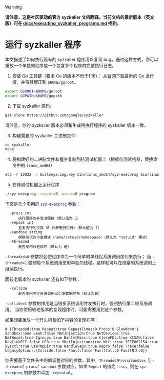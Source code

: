 > [!WARNING]
>
> **请注意，这是社区驱动的官方 syzkaller 文档翻译。当前文档的最新版本（英文版）可在 [docs/executing_syzkaller_programs.md](/docs/executing_syzkaller_programs.md) 找到。**

# 运行 syzkaller 程序

本文描述了如何执行现有的 syzkaller 程序用以复现 bug。通过这种方式，你可以重放一个单独的程序或一个包含多个程序的完整执行日志。

1. 安装 Go 工具链（要求 Go 的版本不低于1.16）：
从[官网](https://golang.org/dl/)下载最新的 Go 发行版，并将其解压到 `$HOME/goroot`。

``` bash
export GOROOT=$HOME/goroot
export GOPATH=$HOME/gopath
```

2. 下载 syzkaller 源码:

``` bash
git clone https://github.com/google/syzkaller
```

请注意，你的 syzkaller 版本必须和生成待执行程序的 syzkaller 版本一致。

3. 构建需要的 syzkaller 二进制文件:

``` bash
cd syzkaller
make
```

4. 将构建好的二进制文件和程序复制到待测试机器上（根据待测试机器，替换命令中的 `linux_amd64`）

``` bash
scp -P 10022 -i bullseye.img.key bin/linux_amd64/syz-execprog bin/linux_amd64/syz-executor program root@localhost:
```

5. 在待测试机器上运行程序

``` bash
./syz-execprog -repeat=0 -procs=8 program
```

下面是几个实用的 `syz-execprog` 参数：

```
  -procs int
      执行程序的并发进程数（默认值为 1）
  -repeat int
      重复执行的次数（0 代表无限执行）（默认值为 1）
  -sandbox string
      模糊测试的沙盒模式（none/setuid/namespace）（默认为 "setuid" 模式）
  -threaded
      是否使用线程模式（默认为 是）
```

`-threaded=0` 参数将会使程序作为一个简单的单线程系统调用序列来执行；
而 `-threaded=1` 强制每个系统调用使用单独的线程，这样就可以在阻塞的系统调用上继续执行。

而较老版本的 syzkaller 还有如下参数：

```
  -collide
      是否使用冲突系统调用以引发数据竞争（默认为是）
```

`-collide=1` 参数的作用是当很多系统调用并发执行时，强制执行第二轮系统调用。
当你使用较老版本的复现程序时，可能需要用到这个参数。

如果想要重放一个开头包含如下内容的复现程序：

```
# {Threaded:true Repeat:true RepeatTimes:0 Procs:8 Slowdown:1 Sandbox:none Leak:false NetInjection:true NetDevices:true NetReset:true Cgroups:true BinfmtMisc:true CloseFDs:true KCSAN:false DevlinkPCI:false USB:true VhciInjection:true Wifi:true IEEE802154:true Sysctl:true UseTmpDir:true HandleSegv:true Repro:false Trace:false LegacyOptions:{Collide:false Fault:false FaultCall:0 FaultNth:0}}
```

你需要基于文件头中的值调整对应的参数。其中，`Threaded`/`Procs`/`Sandbox` 与 `-threaded`/`-procs`/`-sandbox` 参数对应。如果 `Repeat` 的值为 `true`，则在 `syz-execprog` 的参数中添加 `-repeat=0`。
